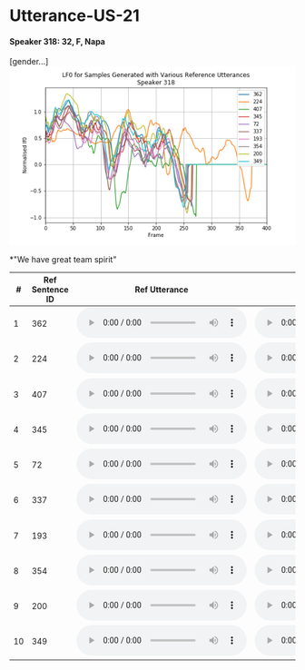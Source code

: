 # Utterance-US-21

#### Speaker 318: 32, F, Napa
[gender...]
![0.5](utterance/utterances_us_team_spirit_lf0_318.png)

*"We have great team spirit"

|  # | Ref Sentence ID | Ref Utterance | Synth Sample
| --- | --- | --- | --- |
| 1 | 362 | <audio src="utterance/p318_362.orig.wav" controls></audio> | <audio src="utterance/team_spirit_318_362.wav" controls></audio>  |
| 2 | 224 | <audio src="utterance/p318_224.orig.wav" controls></audio> | <audio src="utterance/team_spirit_318_224.wav" controls></audio>  |
| 3 | 407 | <audio src="utterance/p318_407.orig.wav" controls></audio> | <audio src="utterance/team_spirit_318_407.wav" controls></audio>  |
| 4 | 345 | <audio src="utterance/p318_345.orig.wav" controls></audio> | <audio src="utterance/team_spirit_318_345.wav" controls></audio>  |
| 5 | 72 | <audio src="utterance/p318_072.orig.wav" controls></audio> | <audio src="utterance/team_spirit_318_72.wav" controls></audio>  |
| 6 | 337 | <audio src="utterance/p318_337.orig.wav" controls></audio> | <audio src="utterance/team_spirit_318_337.wav" controls></audio>  |
| 7 | 193 | <audio src="utterance/p318_193.orig.wav" controls></audio> | <audio src="utterance/team_spirit_318_193.wav" controls></audio>  |
| 8 | 354 | <audio src="utterance/p318_354.orig.wav" controls></audio> | <audio src="utterance/team_spirit_318_354.wav" controls></audio>  |
| 9 | 200 | <audio src="utterance/p318_200.orig.wav" controls></audio> | <audio src="utterance/team_spirit_318_200.wav" controls></audio>  |
| 10 | 349 | <audio src="utterance/p318_349.orig.wav" controls></audio> | <audio src="utterance/team_spirit_318_349.wav" controls></audio>  |